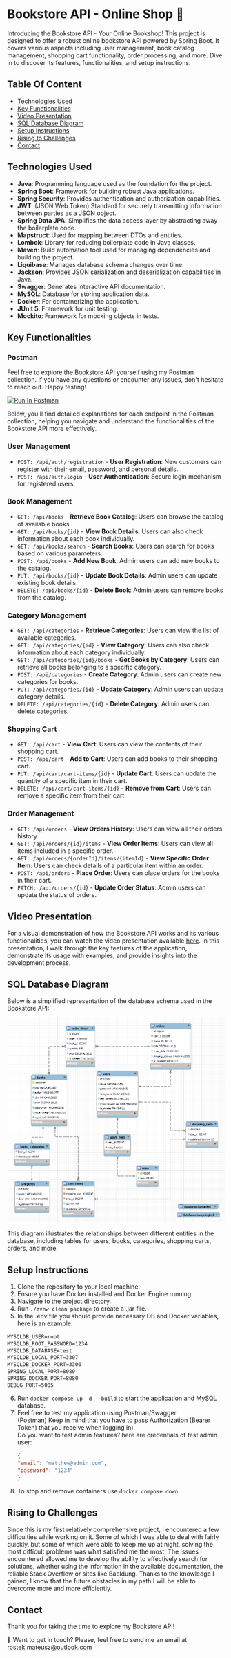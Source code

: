 # Bookstore API - Online Shop 📖

Introducing the Bookstore API - Your Online Bookshop! This project is designed to offer a robust online bookstore API powered by Spring Boot. It covers various aspects including user management, book catalog management, shopping cart functionality, order processing, and more. Dive in to discover its features, functionalities, and setup instructions.

## Table Of Content
- [Technologies Used](#technologies-used)
- [Key Functionalities](#key-functionalities)
- [Video Presentation](#video-presentation)
- [SQL Database Diagram](#sql-database-diagram)
- [Setup Instructions](#setup-instructions)
- [Rising to Challenges](#rising-to-challenges)
- [Contact](#contact)

## Technologies Used

- **Java**: Programming language used as the foundation for the project.
- **Spring Boot**: Framework for building robust Java applications.
- **Spring Security**: Provides authentication and authorization capabilities.
- **JWT**: (JSON Web Token) Standard for securely transmitting information between parties as a JSON object.
- **Spring Data JPA**: Simplifies the data access layer by abstracting away the boilerplate code.
- **Mapstruct**: Used for mapping between DTOs and entities.
- **Lombok**: Library for reducing boilerplate code in Java classes.
- **Maven**: Build automation tool used for managing dependencies and building the project.
- **Liquibase**: Manages database schema changes over time.
- **Jackson**: Provides JSON serialization and deserialization capabilities in Java.
- **Swagger**: Generates interactive API documentation.
- **MySQL**: Database for storing application data.
- **Docker**: For containerizing the application.
- **JUnit 5**: Framework for unit testing.
- **Mockito**: Framework for mocking objects in tests.

## Key Functionalities

### Postman

Feel free to explore the Bookstore API yourself using my Postman collection. If you have any questions or encounter any issues, don't hesitate to reach out. Happy testing!

[<img src="https://run.pstmn.io/button.svg" alt="Run In Postman" style="width: 128px; height: 32px;">](https://god.gw.postman.com/run-collection/32395887-2c05542b-d87d-48ed-be3c-6eca6b546f65?action=collection%2Ffork&source=rip_markdown&collection-url=entityId%3D32395887-2c05542b-d87d-48ed-be3c-6eca6b546f65%26entityType%3Dcollection%26workspaceId%3D1b3a52a2-587d-4ebc-940e-048110041ee1)

Below, you'll find detailed explanations for each endpoint in the Postman collection, helping you navigate and understand the functionalities of the Bookstore API more effectively.

### User Management

- `POST: /api/auth/registration` - **User Registration**: New customers can register with their email, password, and personal details.
- `POST: /api/auth/login` - **User Authentication**: Secure login mechanism for registered users.

### Book Management

- `GET: /api/books` - **Retrieve Book Catalog**: Users can browse the catalog of available books.
- `GET: /api/books/{id}` - **View Book Details**: Users can also check information about each book individually.
- `GET: /api/books/search` - **Search Books**: Users can search for books based on various parameters.
- `POST: /api/books` - **Add New Book**: Admin users can add new books to the catalog.
- `PUT: /api/books/{id}` - **Update Book Details**: Admin users can update existing book details.
- `DELETE: /api/books/{id}` - **Delete Book**: Admin users can remove books from the catalog.

### Category Management

- `GET: /api/categories` - **Retrieve Categories**: Users can view the list of available categories.
- `GET: /api/categories/{id}` - **View Category**: Users can also check information about each category individually.
- `GET: /api/categories/{id}/books` - **Get Books by Category**: Users can retrieve all books belonging to a specific category.
- `POST: /api/categories` - **Create Category**: Admin users can create new categories for books.
- `PUT: /api/categories/{id}` - **Update Category**: Admin users can update category details.
- `DELETE: /api/categories/{id}` - **Delete Category**: Admin users can delete categories.

### Shopping Cart

- `GET: /api/cart` - **View Cart**: Users can view the contents of their shopping cart.
- `POST: /api/cart` - **Add to Cart**: Users can add books to their shopping cart.
- `PUT: /api/cart/cart-items/{id}` - **Update Cart**: Users can update the quantity of a specific item in their cart.
- `DELETE: /api/cart/cart-items/{id}` - **Remove from Cart**: Users can remove a specific item from their cart.

### Order Management

- `GET: /api/orders` - **View Orders History**: Users can view all their orders history.
- `GET: /api/orders/{id}/items` - **View Order Items**: Users can view all items included in a specific order.
- `GET: /api/orders/{orderId}/items/{itemId}` - **View Specific Order Item**: Users can check details of a particular item within an order.
- `POST: /api/orders` - **Place Order**: Users can place orders for the books in their cart.
- `PATCH: /api/orders/{id}` - **Update Order Status**: Admin users can update the status of orders.

## Video Presentation

For a visual demonstration of how the Bookstore API works and its various functionalities, you can watch the video presentation available [here](TODO!!!). In this presentation, I walk through the key features of the application, demonstrate its usage with examples, and provide insights into the development process.

## SQL Database Diagram
Below is a simplified representation of the database schema used in the Bookstore API:

![bookstore-db-diagram](bookstore-db-diagram.png)

This diagram illustrates the relationships between different entities in the database, including tables for users, books, categories, shopping carts, orders, and more.

## Setup Instructions

1. Clone the repository to your local machine.
2. Ensure you have Docker installed and Docker Engine running.
3. Navigate to the project directory.
4. Run `./mvnw clean package` to create a .jar file.
5. In the .env file you should provide necessary DB and Docker variables, here is an example:  
```mysql
MYSQLDB_USER=root  
MYSQLDB_ROOT_PASSWORD=1234  
MYSQLDB_DATABASE=test  
MYSQLDB_LOCAL_PORT=3307  
MYSQLDB_DOCKER_PORT=3306  
SPRING_LOCAL_PORT=8080  
SPRING_DOCKER_PORT=8080  
DEBUG_PORT=5005
```
6. Run `docker compose up -d --build` to start the application and MySQL database.
7. Feel free to test my application using Postman/Swagger.  
   (Postman) Keep in mind that you have to pass Authorization (Bearer Token) that you receive when logging in)  
  Do you want to test admin features? here are credentials of test admin user:  
   ```json
   {
   "email": "matthew@admin.com",
   "password": "1234"
   }
   ```
8. To stop and remove containers use `docker compose down`.

## Rising to Challenges

Since this is my first relatively comprehensive project, I encountered a few difficulties while working on it. Some of which I was able to deal with fairly quickly, but some of which were able to keep me up at night, solving the most difficult problems was what satisfied me the most. The issues I encountered allowed me to develop the ability to effectively search for solutions, whether using the information in the available documentation, the reliable Stack Overflow or sites like Baeldung. Thanks to the knowledge I gained, I know that the future obstacles in my path I will be able to overcome more and more efficiently.

## Contact
Thank you for taking the time to explore my Bookstore API!

📧 Want to get in touch? Please, feel free to send me an email at rostek.mateusz@outlook.com